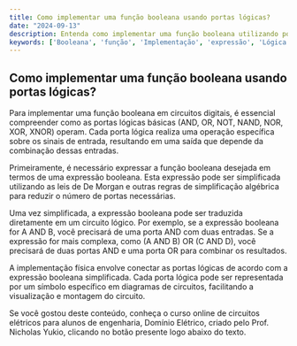 ```yaml
---
title: Como implementar uma função booleana usando portas lógicas?
date: "2024-09-13"
description: Entenda como implementar uma função booleana utilizando portas lógicas em circuitos digitais.
keywords: ['Booleana', 'função', 'Implementação', 'expressão', 'Lógica', 'porta', 'Código']
---
```


## Como implementar uma função booleana usando portas lógicas?

Para implementar uma função booleana em circuitos digitais, é essencial compreender como as portas lógicas básicas (AND, OR, NOT, NAND, NOR, XOR, XNOR) operam. Cada porta lógica realiza uma operação específica sobre os sinais de entrada, resultando em uma saída que depende da combinação dessas entradas.

Primeiramente, é necessário expressar a função booleana desejada em termos de uma expressão booleana. Esta expressão pode ser simplificada utilizando as leis de De Morgan e outras regras de simplificação algébrica para reduzir o número de portas necessárias.

Uma vez simplificada, a expressão booleana pode ser traduzida diretamente em um circuito lógico. Por exemplo, se a expressão booleana for A AND B, você precisará de uma porta AND com duas entradas. Se a expressão for mais complexa, como (A AND B) OR (C AND D), você precisará de duas portas AND e uma porta OR para combinar os resultados.

A implementação física envolve conectar as portas lógicas de acordo com a expressão booleana simplificada. Cada porta lógica pode ser representada por um símbolo específico em diagramas de circuitos, facilitando a visualização e montagem do circuito.

Se você gostou deste conteúdo, conheça o curso online de circuitos elétricos para alunos de engenharia, Domínio Elétrico, criado pelo Prof. Nicholas Yukio, clicando no botão presente logo abaixo do texto.